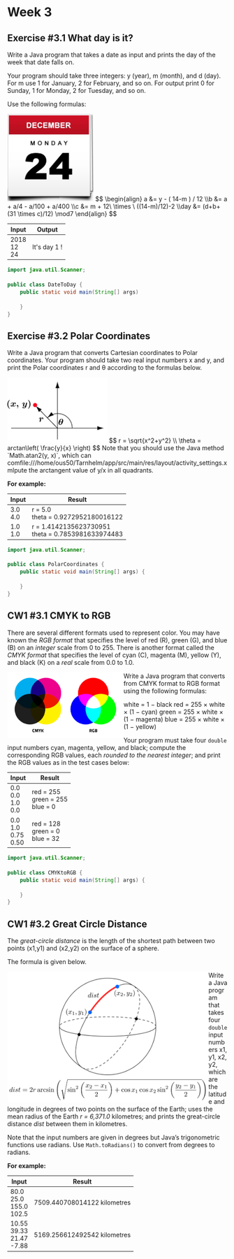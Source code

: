 # Week 3

## Exercise #3.1 What day is it?

Write a Java program that takes a date as input and prints the day of the week that date falls on.

Your program should take three integers: y (year), m (month), and d (day).
For m use 1 for January, 2 for February, and so on.
For output print 0 for Sunday, 1 for Monday, 2 for Tuesday, and so on.

Use the following formulas:

<img src="./homework.assets/whatdayisit.png" alt="What day is it" style="float: " height=200 />
$$
\begin{align}
a &= y - ( 14-m ) / 12 
\\b &= a + a/4 - a/100 + a/400
\\c &= m + 12\  \times \ ((14-m)/12)-2
\\day &= (d+b+(31 \times c)/12) \mod7 
\end{align}
$$


| Input                | Output       |
| -------------------- | ------------ |
| 2018<br />12<br />24 | It's day 1 ! |

```java
import java.util.Scanner;

public class DateToDay {
    public static void main(String[] args) 

    }
}
```



## Exercise #3.2 Polar Coordinates

Write a Java program that converts Cartesian coordinates to Polar coordinates.
Your program should take two real input numbers x and y, and print the Polar coordinates r and θ according to the formulas below.

<img src="./homework.assets/polarcoord.png" alt="" style="float: " height=150 />
$$
r = \sqrt{x^2+y^2}
\\ \theta = arctan\left( \frac{y}{x} \right)
$$
Note that you should use the Java method `Math.atan2(y, x)`, which can comfile:///home/ous50/Tarnhelm/app/src/main/res/layout/activity_settings.xmlpute the arctangent value of y/x in all quadrants.



**For example:**

| Input        | Result                                                  |
| ------------ | ------------------------------------------------------- |
| 3.0<br />4.0 | r = 5.0 <br />theta = 0.9272952180016122                |
| 1.0<br />1.0 | r = 1.4142135623730951 <br />theta = 0.7853981633974483 |

```java
import java.util.Scanner;

public class PolarCoordinates {
    public static void main(String[] args) {
        
    }
}
```





## CW1 #3.1 CMYK to RGB

There are several different formats used to represent color.
You may have known the *RGB format* that specifies the level of red (R), green (G), and blue (B) on an *integer* scale from 0 to 255.
There is another format called the *CMYK format* that specifies the level of cyan (C), magenta (M), yellow (Y), and black (K) on a *real* scale from 0.0 to 1.0.



<img src="./homework.assets/cmyk-vs-rgb-diagram.png" alt="" style="float: left" height=150 />

Write a Java program that converts from CMYK format to RGB format using the following formulas:

white = 1 − black
red = 255 × white × (1 − cyan)
green = 255 × white × (1 − magenta)
blue = 255 × white × (1 − yellow)

Your program must take four `double` input numbers cyan, magenta, yellow, and black;
compute the corresponding RGB values, each *rounded to the nearest integer*;
and print the RGB values as in the test cases below:

| Input                            | Result                                     |
| -------------------------------- | ------------------------------------------ |
| 0.0<br />0.0<br />1.0<br />0.0   | red = 255 <br />green = 255 <br />blue = 0 |
| 0.0<br />1.0<br />0.75<br />0.50 | red = 128 <br />green = 0 <br />blue = 32  |

```java
import java.util.Scanner;

public class CMYKtoRGB {
    public static void main(String[] args) {
        
    }
}
```



## CW1 #3.2 Great Circle Distance

The *great-circle distance* is the length of the shortest path between two points (x1,y1) and (x2,y2) on the surface of a sphere. 

The formula is given below.

<img src="./homework.assets/greatcircledist.png" alt="" style="float: left" height=300 />

Write a Java program that takes four `double` input numbers x1, y1, x2, y2, which are the latitude and longitude in degrees of two points on the surface of the Earth;
uses the mean radius of the Earth *r = 6,371.0* kilometres;
and prints the great-circle distance *dist* between them in kilometres.

Note that the input numbers are given in degrees but Java’s trigonometric functions use radians. Use `Math.toRadians()` to convert from degrees to radians.

**For example:**

| Input                                  | Result                       |
| -------------------------------------- | ---------------------------- |
| 80.0<br />25.0<br />155.0<br />102.5   | 7509.440708014122 kilometres |
| 10.55<br />39.33<br />21.47<br />-7.88 | 5169.256612492542 kilometres |



